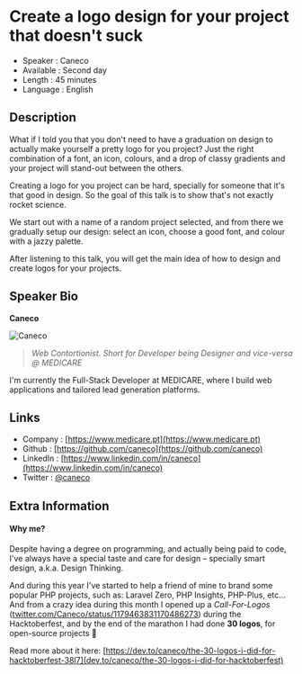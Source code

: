 Create a logo design for your project that doesn't suck
=======================================================

* Speaker   : Caneco
* Available : Second day
* Length    : 45 minutes
* Language  : English

Description
-----------

What if I told you that you don't need to have a graduation on design to actually make yourself a pretty logo for you project?
Just the right combination of a font, an icon, colours, and a drop of classy gradients and your  project will stand-out between the others.

Creating a logo for you project can be hard, specially for someone that it's that good in design. So the goal of this talk is to show that's not exactly rocket science.

We start out with a name of a random project selected, and from there we gradually setup our design: select an icon, choose a good font, and colour with a jazzy palette.

After listening to this talk, you will get the main idea of how to design and create logos for your projects.

Speaker Bio
-----------

**Caneco**

![Caneco](https://avatars0.githubusercontent.com/u/502041?v=4)

> _Web Contortionist. Short for Developer being Designer and vice-versa @ MEDICARE_

I'm currently the Full-Stack Developer at MEDICARE, where I build web applications and tailored lead generation platforms.

Links
-----

* Company : [https://www.medicare.pt](https://www.medicare.pt)
* Github : [https://github.com/caneco](https://github.com/caneco)
* LinkedIn : [https://www.linkedin.com/in/caneco](https://www.linkedin.com/in/caneco)
* Twitter : [@caneco](https://twitter.com/caneco)

Extra Information
-----------------

#### Why me?

Despite having a degree on programming, and actually being paid to code, I've always have a special taste and care for design – specially smart design, a.k.a. Design Thinking.

And during this year I've started to help a friend of mine to brand some popular PHP projects, such as: Laravel Zero, PHP Insights, PHP-Plus, etc… And from a crazy idea during this month I opened up a *Call-For-Logos* ([twitter.com/Caneco/status/1179463831170486273](https://twitter.com/Caneco/status/1179463831170486273)) during the Hacktoberfest, and by the end of the marathon I had done **30 logos**, for open-source projects 🎉

Read more about it here: [https://dev.to/caneco/the-30-logos-i-did-for-hacktoberfest-38l7](dev.to/caneco/the-30-logos-i-did-for-hacktoberfest)
